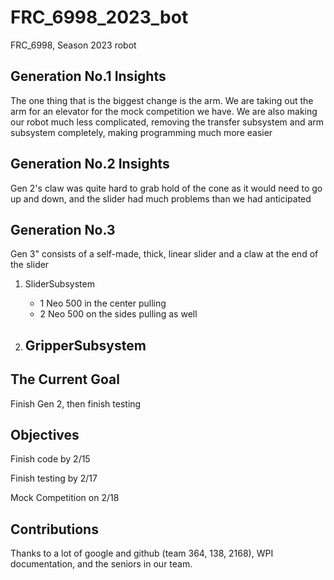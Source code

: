 # FRC_6998_2023_bot
 FRC_6998, Season 2023 robot

## Generation No.1 Insights
The one thing that is the biggest change is the arm. We are taking out the arm for an elevator for the mock competition we have. We are also making our robot much less complicated, removing the transfer subsystem and arm subsystem completely, making programming much more easier

## Generation No.2 Insights
Gen 2's claw was quite hard to grab hold of the cone as it would need to go up and down, and the slider had much problems than we had anticipated
 
## Generation No.3
Gen 3" consists of a self-made, thick, linear slider and a claw at the end of the slider

1. SliderSubsystem
   - 1 Neo 500 in the center pulling 
   - 2 Neo 500 on the sides pulling as well

2. GripperSubsystem
   - 



## The Current Goal
Finish Gen 2, then finish testing

## Objectives
Finish code by 2/15

Finish testing by 2/17

Mock Competition on 2/18

## Contributions
Thanks to a lot of google and github (team 364, 138, 2168), WPI documentation, and the seniors in our team.

  